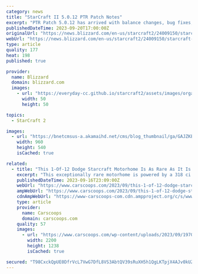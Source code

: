 ```yaml
---
category: news
title: "StarCraft II 5.0.12 PTR Patch Notes"
excerpt: "PTR Patch 5.0.12 has arrived with balance changes, bug fixes, and map pool update."
publishedDateTime: 2023-09-20T17:00:00Z
originalUrl: "https://news.blizzard.com/en-us/starcraft2/24009150/starcraft-ii-5-0-12-ptr-patch-notes"
webUrl: "https://news.blizzard.com/en-us/starcraft2/24009150/starcraft-ii-5-0-12-ptr-patch-notes"
type: article
quality: 177
heat: 198
published: true

provider:
  name: Blizzard
  domain: blizzard.com
  images:
    - url: "https://everyday-cc.github.io/starcraft2/assets/images/organizations/blizzard.com-50x50.jpg"
      width: 50
      height: 50

topics:
  - StarCraft 2

images:
  - url: "https://bnetcmsus-a.akamaihd.net/cms/blog_thumbnail/ga/GAJZKEC09RPX1554829654442.jpg"
    width: 960
    height: 540
    isCached: true

related:
  - title: "This 1-Of-12 Dodge Starcraft Motorhome Is As Rare As It Is Cute"
    excerpt: "This exceptionally rare motorhome is powered by a 318 ci Dodge V8, features air conditioning, a kitchen, an awning, and could be yours"
    publishedDateTime: 2023-09-16T23:09:00Z
    webUrl: "https://www.carscoops.com/2023/09/this-1-of-12-dodge-starcraft-motorhome-is-as-rare-as-it-is-cute/"
    ampWebUrl: "https://www.carscoops.com/2023/09/this-1-of-12-dodge-starcraft-motorhome-is-as-rare-as-it-is-cute/amp/"
    cdnAmpWebUrl: "https://www-carscoops-com.cdn.ampproject.org/c/s/www.carscoops.com/2023/09/this-1-of-12-dodge-starcraft-motorhome-is-as-rare-as-it-is-cute/amp/"
    type: article
    provider:
      name: Carscoops
      domain: carscoops.com
    quality: 57
    images:
      - url: "https://www.carscoops.com/wp-content/uploads/2023/09/1970-Dodge-Starcraft-Motorhome-1.jpg"
        width: 2200
        height: 1238
        isCached: true

secured: "T98CxckQpUE0DfrVcL7VwG7DfL8VS3AbtQV39sRuXH5h1QgLKTpjX4AJv0kUZQrS4GekQEz4pvv53VPSFfOM77Q7+R5TuuKBy+SDMnnsLEDjFsgJv+PDi2nBvxgK/8xv8yitWRZnnqPDDRpRQCD9hIun7FBMv6d2hed7YtAFXjkJfZDOq/tAoZubLN82o60qlSl7R579s22lULySq0oWlhf4lSBHrf/YeCkq37GvP3vojjRJXdpJ+YF0mB3+AoV8jbRbsaZj0uJ/1Xh9neINqgeQ/fUraTpe11h1ozFQPbOBNJIVx7xMwlLXOQlarkhGqFXLefHq9OznquaWe2NFCaKNpbAY6uzljn3VtNE7jkY=;O75l3+9VY25X+U9c84v2mQ=="
---
```



